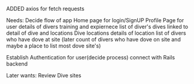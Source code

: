 
ADDED axios for fetch requests

Needs:
Decide flow of app
  Home page for login/SignUP
  Profile Page for user
        details of divers training and expiernece
        list of diver's dives linked to detail of dive and locations
  Dive locations
        details of location
        list of divers who have dove at site
        (later count of divers who have dove on site and maybe a place to list most dove site's)

Establish Authentication for user(decide process)
connect with Rails backend


Later wants:
  Review Dive sites
